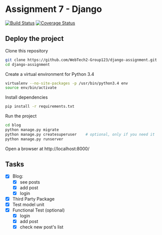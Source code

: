 # Assignment 7 - Django

[![Build Status](https://travis-ci.org/WebTech2-Group123/django-assignment.svg?branch=master)](https://travis-ci.org/WebTech2-Group123/django-assignment)
[![Coverage Status](https://coveralls.io/repos/WebTech2-Group123/django-assignment/badge.svg?branch=master&service=github)](https://coveralls.io/github/WebTech2-Group123/django-assignment?branch=master)

## Deploy the project
Clone this repository
```bash
git clone https://github.com/WebTech2-Group123/django-assignment.git
cd django-assignment
```
Create a virtual environment for Python 3.4
```bash
virtualenv --no-site-packages -p /usr/bin/python3.4 env
source env/bin/activate
```
Install dependencies
```bash
pip install -r requirements.txt 
```
Run the project
```bash
cd blog
python manage.py migrate
python manage.py createsuperuser    # optional, only if you need it
python manage.py runserver
```
Open a browser at http://localhost:8000/


## Tasks
 * [x] Blog:
    * [x] see posts
    * [x] add post
    * [x] login
 * [x] Third Party Package
 * [x] Test model unit
 * [x] Functional Test (optional)
    * [x] login
    * [x] add post
    * [x] check new post's list
